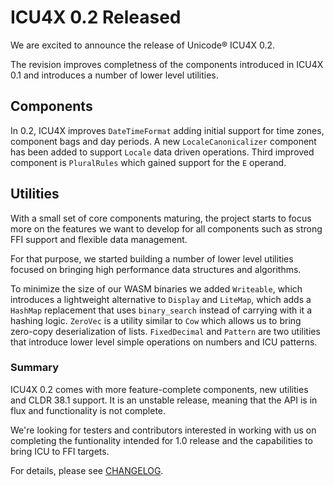 # ICU4X 0.2 Released

We are excited to announce the release of Unicode® ICU4X 0.2.

The revision improves completness of the components introduced in ICU4X 0.1 and introduces a number of lower level utilities.

## Components

In 0.2, ICU4X improves `DateTimeFormat` adding initial support for time zones, component bags and day periods. A new `LocaleCanonicalizer` component has been added to support `Locale` data driven operations. Third improved component is `PluralRules` which gained support for the `E` operand.

## Utilities

With a small set of core components maturing, the project starts to focus more on the features we want to develop for all components such as strong FFI support and flexible data management.

For that purpose, we started building a number of lower level utilities focused on bringing high performance data structures and algorithms.

To minimize the size of our WASM binaries we added `Writeable`, which introduces a lightweight alternative to `Display` and `LiteMap`, which adds a `HashMap` replacement that uses `binary_search` instead of carrying with it a hashing logic.
`ZeroVec` is a utility similar to `Cow` which allows us to bring zero-copy deserialization of lists.
`FixedDecimal` and `Pattern` are two utilities that introduce lower level simple operations on numbers and ICU patterns.

### Summary

ICU4X 0.2 comes with more feature-complete components, new utilities and CLDR 38.1 support.
It is an unstable release, meaning that the API is in flux and functionality is not complete.

We're looking for testers and contributors interested in working with us on completing the funtionality intended for 1.0 release and the capabilities to bring ICU to FFI targets.

For details, please see [CHANGELOG](https://github.com/unicode-org/icu4x/blob/main/CHANGELOG.md).

